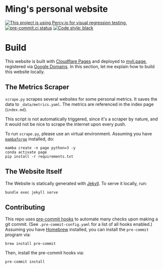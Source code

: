 # Ming's personal website

[![This project is using Percy.io for visual regression testing.](https://percy.io/static/images/percy-badge.svg)](https://percy.io/dd9e34b0/myli.page)
[![pre-commit.ci status](https://results.pre-commit.ci/badge/github/tslmy/tslmy.github.io/main.svg)](https://results.pre-commit.ci/latest/github/tslmy/tslmy.github.io/main)
[![Code style: black](https://img.shields.io/badge/code%20style-black-000000.svg)](https://github.com/psf/black)

# Build
This website is built with [Cloudflare Pages](https://dash.cloudflare.com/f7bf12f8dd6ca641990492fd26a0a79e/pages/view/homepage) and deployed to [myli.page](https://myli.page), registered via [Google Domains](https://domains.google.com/registrar/myli.page). In this section, let me explain how to build this website locally.

## The Metrics Scraper
`scrape.py` scrapes several websites for some personal metrics. It saves the data to `_data/metrics.yaml`. The metrics are referenced in the index page (`index.md`).

This script is not automatically triggered, since it's a scraper by nature, and it would not be nice to scrape the internet upon every push.

To run `scrape.py`, please use an virtual environment. Assuming you have [`mambaforge`](https://github.com/conda-forge/miniforge#mambaforge) installed, do:

```shell
mamba create -n page python=3 -y
conda activate page
pip install -r requirements.txt
```

## The Website Itself
The Website is statically generated with [Jekyll](https://jekyllrb.com/). To serve it locally, run:

```shell
bundle exec jekyll serve
```

## Contributing
This repo uses [pre-commit hooks](https://pre-commit.com/) to automate many checks upon making a git commit. (See `.pre-commit-config.yaml` for a list of all hooks enabled.) Assuming you have [Homebrew](https://brew.sh/) installed, you can install the `pre-commit` program via:


```shell
brew install pre-commit
```

Then, install the pre-commit hooks via:

```shell
pre-commit install
```
